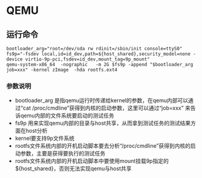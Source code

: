 # QEMU
## 运行命令
```
bootloader_arg="root=/dev/sda rw rdinit=/sbin/init console=ttyS0"
fs9p="-fsdev local,id=id_dev,path=${host_shared},security_model=none -device virtio-9p-pci,fsdev=id_dev,mount_tag=9p_mount"
qemu-system-x86_64  -nographic   -m 2G $fs9p -append "$bootloader_arg job=xxx" -kernel zImage  -hda rootfs.ext4
```
### 参数说明
- bootloader_arg 是指qemu运行时传递给kernel的参数，在qemu内部可以通过“cat /proc/cmdline”获得到内核的启动参数，这里可以通过“job=xxx”
  来告诉qemu内部的文件系统要启动的测试任务
 - fs9p 用来实现qemu内部的目录与host共享，从而拿到测试任务的测试结果方面在host分析
 - kernel要支持9p文件系统
 - rootfs文件系统内部的开机启动脚本要去分析“/proc/cmdline”获得到内核的启动参数，主要是获得要执行的测试任务
 - rootfs文件系统内部的开机启动脚本中要使用mount挂载9p指定的${host_shared}，否则无法实现qemu与host共享
